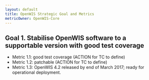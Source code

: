 ```yaml
---
layout: default
title: OpenWIS Strategic Goal and Metrics
metricOwner: OpenWIS-Core
---
```


## Goal 1. Stabilise OpenWIS software to a supportable version with good test coverage ##
- Metric 1.1: good test coverage (ACTION for TC to define)
- Metric 1.2: patchable (ACTION for TC to define)
- Metric 1.3: OpenWIS 4.2 released by end of March 2017; ready for operational deployment.

